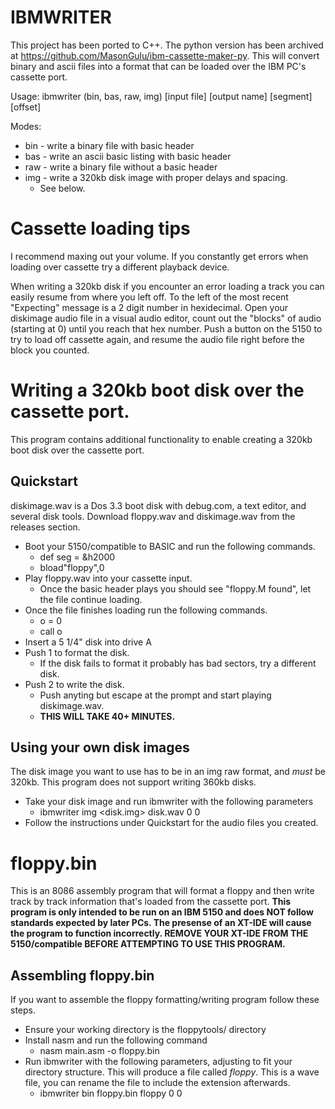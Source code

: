# IBMWRITER
This project has been ported to C++. The python version has been archived at https://github.com/MasonGulu/ibm-cassette-maker-py.
This will convert binary and ascii files into a format that can be loaded over the IBM PC's cassette port.

Usage:
ibmwriter (bin, bas, raw, img) [input file] [output name] [segment] [offset]

Modes:
* bin - write a binary file with basic header
* bas - write an ascii basic listing with basic header
* raw - write a binary file without a basic header
* img - write a 320kb disk image with proper delays and spacing.
  * See below.

# Cassette loading tips
I recommend maxing out your volume. If you constantly get errors when loading over cassette try a different playback device.

When writing a 320kb disk if you encounter an error loading a track you can easily resume from where you left off. To the left of the most recent "Expecting" message is a 2 digit number in hexidecimal. Open your diskimage audio file in a visual audio editor, count out the "blocks" of audio (starting at 0) until you reach that hex number. Push a button on the 5150 to try to load off cassette again, and resume the audio file right before the block you counted.

# Writing a 320kb boot disk over the cassette port.
This program contains additional functionality to enable creating a 320kb boot disk over the cassette port.
## Quickstart
diskimage.wav is a Dos 3.3 boot disk with debug.com, a text editor, and several disk tools.
Download floppy.wav and diskimage.wav from the releases section.
* Boot your 5150/compatible to BASIC and run the following commands.
  * def seg = &h2000
  * bload"floppy",0
* Play floppy.wav into your cassette input.
  * Once the basic header plays you should see "floppy.M found", let the file continue loading.
* Once the file finishes loading run the following commands.
  * o = 0
  * call o
* Insert a 5 1/4" disk into drive A
* Push 1 to format the disk.
  * If the disk fails to format it probably has bad sectors, try a different disk.
* Push 2 to write the disk.
  * Push anyting but escape at the prompt and start playing diskimage.wav.
  * **THIS WILL TAKE 40+ MINUTES.**

## Using your own disk images
The disk image you want to use has to be in an img raw format, and *must* be 320kb. This program does not support writing 360kb disks.
* Take your disk image and run ibmwriter with the following parameters
  * ibmwriter img <disk.img> disk.wav 0 0
* Follow the instructions under Quickstart for the audio files you created.

# floppy.bin
This is an 8086 assembly program that will format a floppy and then write track by track information that's loaded from the cassette port.
**This program is only intended to be run on an IBM 5150 and does NOT follow standards expected by later PCs. The presense of an XT-IDE will cause the program to function incorrectly. REMOVE YOUR XT-IDE FROM THE 5150/compatible BEFORE ATTEMPTING TO USE THIS PROGRAM.**

## Assembling floppy.bin
If you want to assemble the floppy formatting/writing program follow these steps.
* Ensure your working directory is the floppytools/ directory
* Install nasm and run the following command
  * nasm main.asm -o floppy.bin
* Run ibmwriter with the following parameters, adjusting to fit your directory structure. This will produce a file called *floppy*. This is a wave file, you can rename the file to include the extension afterwards.
  * ibmwriter bin floppy.bin floppy 0 0

